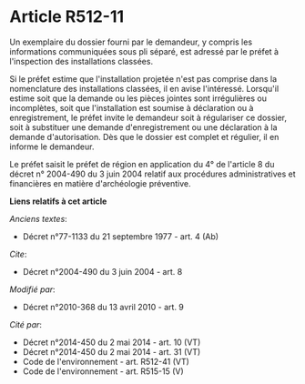 # Article R512-11

Un exemplaire du dossier fourni par le demandeur, y compris les informations communiquées sous pli séparé, est adressé par le
préfet à l'inspection des installations classées. 

Si le préfet estime que l'installation projetée n'est pas comprise dans la nomenclature des installations classées, il en
avise l'intéressé. Lorsqu'il estime soit que la demande ou les pièces jointes sont irrégulières ou incomplètes, soit que
l'installation est soumise à déclaration ou à enregistrement, le préfet invite le demandeur soit à régulariser ce dossier,
soit à substituer une demande d'enregistrement ou une déclaration à la demande d'autorisation. Dès que le dossier est complet
et régulier, il en informe le demandeur. 

Le préfet saisit le préfet de région en application du 4° de l'article 8 du décret n° 2004-490 du 3 juin 2004 relatif aux
procédures administratives et financières en matière d'archéologie préventive.

**Liens relatifs à cet article**

_Anciens textes_:

  - Décret n°77-1133 du 21 septembre 1977 - art. 4 (Ab)

_Cite_:

  - Décret n°2004-490 du 3 juin 2004 - art. 8

_Modifié par_:

  - Décret n°2010-368 du 13 avril 2010 - art. 9

_Cité par_:

  - Décret n°2014-450 du 2 mai 2014 - art. 10 (VT)
  - Décret n°2014-450 du 2 mai 2014 - art. 31 (VT)
  - Code de l'environnement - art. R512-41 (VT)
  - Code de l'environnement - art. R515-15 (V)
